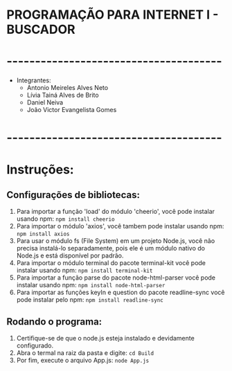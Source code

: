 # PROGRAMAÇÃO PARA INTERNET I - BUSCADOR

# --------------------------------------
- Integrantes:
    - Antonio Meireles Alves Neto
    - Lívia Tainá Alves de Brito
    - Daniel Neiva
    - João Victor Evangelista Gomes
# --------------------------------------
# Instruções:
## Configurações de bibliotecas:
1. Para importar a função 'load' do módulo 'cheerio', você pode instalar usando npm:
   `npm install cheerio`
3. Para importar o módulo 'axios', você tambem pode instalar usando npm:
   `npm install axios`
4. Para usar o módulo fs (File System) em um projeto Node.js, você não precisa instalá-lo separadamente, pois ele é um módulo nativo do Node.js e está disponível por padrão.
5. Para importar o módulo terminal do pacote terminal-kit você pode instalar usando npm:
   `npm install terminal-kit`
6. Para importar a função parse do pacote node-html-parser você pode instalar usando npm:
   `npm install node-html-parser`
7. Para importar as funções keyIn e question do pacote readline-sync você pode instalar pelo npm:
   `npm install readline-sync`
## Rodando o programa:
1. Certifique-se de que o node.js esteja instalado e devidamente configurado.
2. Abra o termal na raiz da pasta e digite: `cd Build`
3. Por fim, execute o arquivo App.js: `node App.js`

   


   



